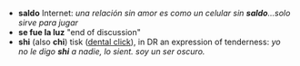 - **saldo** Internet: _una relación sin amor es como un celular sin **saldo**...solo sirve para jugar_
- **se fue la luz** "end of discussion"
- **shi** (also **chi**) tisk ([dental click](https://en.wikipedia.org/wiki/Dental_click)), in DR an expression of tenderness: _yo no le digo **shi** a nadie, lo sient. soy un ser oscuro._